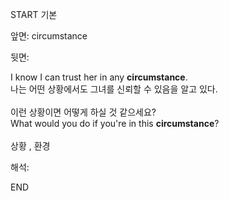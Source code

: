 START
기본

앞면:
circumstance


뒷면:
<div>I know I can trust her in any <strong>circumstance</strong>. <br>나는 어떤 상황에서도 그녀를 신뢰할 수 있음을 알고 있다.</div><div><div><br><div><div>이런 상황이면 어떻게 하실 것 같으세요?</div></div><div><div>What would you do if you're in this <strong>circumstance</strong>? <br><br>상황 , 환경</div></div></div></div>


해석:

END